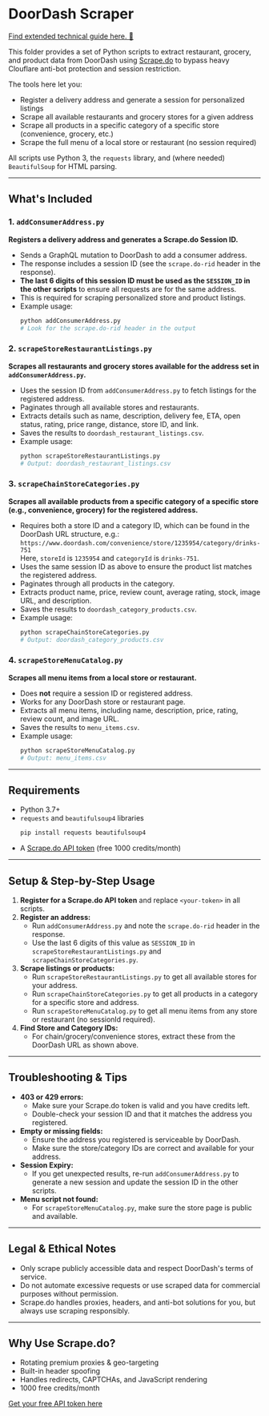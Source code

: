 # DoorDash Scraper

[Find extended technical guide here. 📘](https://scrape.do/blog/doordash-scraping/)

This folder provides a set of Python scripts to extract restaurant, grocery, and product data from DoorDash using [Scrape.do](https://scrape.do) to bypass heavy Clouflare anti-bot protection and session restriction.

The tools here let you:
- Register a delivery address and generate a session for personalized listings
- Scrape all available restaurants and grocery stores for a given address
- Scrape all products in a specific category of a specific store (convenience, grocery, etc.)
- Scrape the full menu of a local store or restaurant (no session required)

All scripts use Python 3, the `requests` library, and (where needed) `BeautifulSoup` for HTML parsing.

---

## What's Included

### 1. `addConsumerAddress.py`
**Registers a delivery address and generates a Scrape.do Session ID.**

- Sends a GraphQL mutation to DoorDash to add a consumer address.
- The response includes a session ID (see the `scrape.do-rid` header in the response).
- **The last 6 digits of this session ID must be used as the `SESSION_ID` in the other scripts** to ensure all requests are for the same address.
- This is required for scraping personalized store and product listings.
- Example usage:
  ```bash
  python addConsumerAddress.py
  # Look for the scrape.do-rid header in the output
  ```

### 2. `scrapeStoreRestaurantListings.py`
**Scrapes all restaurants and grocery stores available for the address set in `addConsumerAddress.py`.**

- Uses the session ID from `addConsumerAddress.py` to fetch listings for the registered address.
- Paginates through all available stores and restaurants.
- Extracts details such as name, description, delivery fee, ETA, open status, rating, price range, distance, store ID, and link.
- Saves the results to `doordash_restaurant_listings.csv`.
- Example usage:
  ```bash
  python scrapeStoreRestaurantListings.py
  # Output: doordash_restaurant_listings.csv
  ```

### 3. `scrapeChainStoreCategories.py`
**Scrapes all available products from a specific category of a specific store (e.g., convenience, grocery) for the registered address.**

- Requires both a store ID and a category ID, which can be found in the DoorDash URL structure, e.g.:
  `https://www.doordash.com/convenience/store/1235954/category/drinks-751`  
  Here, `storeId` is `1235954` and `categoryId` is `drinks-751`.
- Uses the same session ID as above to ensure the product list matches the registered address.
- Paginates through all products in the category.
- Extracts product name, price, review count, average rating, stock, image URL, and description.
- Saves the results to `doordash_category_products.csv`.
- Example usage:
  ```bash
  python scrapeChainStoreCategories.py
  # Output: doordash_category_products.csv
  ```

### 4. `scrapeStoreMenuCatalog.py`
**Scrapes all menu items from a local store or restaurant.**

- Does **not** require a session ID or registered address.
- Works for any DoorDash store or restaurant page.
- Extracts all menu items, including name, description, price, rating, review count, and image URL.
- Saves the results to `menu_items.csv`.
- Example usage:
  ```bash
  python scrapeStoreMenuCatalog.py
  # Output: menu_items.csv
  ```

---

## Requirements

- Python 3.7+
- `requests` and `beautifulsoup4` libraries
  ```bash
  pip install requests beautifulsoup4
  ```
- A [Scrape.do API token](https://dashboard.scrape.do/signup) (free 1000 credits/month)

---

## Setup & Step-by-Step Usage

1. **Register for a Scrape.do API token** and replace `<your-token>` in all scripts.
2. **Register an address:**
   - Run `addConsumerAddress.py` and note the `scrape.do-rid` header in the response.
   - Use the last 6 digits of this value as `SESSION_ID` in `scrapeStoreRestaurantListings.py` and `scrapeChainStoreCategories.py`.
3. **Scrape listings or products:**
   - Run `scrapeStoreRestaurantListings.py` to get all available stores for your address.
   - Run `scrapeChainStoreCategories.py` to get all products in a category for a specific store and address.
   - Run `scrapeStoreMenuCatalog.py` to get all menu items from any store or restaurant (no sessionId required).
4. **Find Store and Category IDs:**
   - For chain/grocery/convenience stores, extract these from the DoorDash URL as shown above.

---

## Troubleshooting & Tips

- **403 or 429 errors:**
  - Make sure your Scrape.do token is valid and you have credits left.
  - Double-check your session ID and that it matches the address you registered.
- **Empty or missing fields:**
  - Ensure the address you registered is serviceable by DoorDash.
  - Make sure the store/category IDs are correct and available for your address.
- **Session Expiry:**
  - If you get unexpected results, re-run `addConsumerAddress.py` to generate a new session and update the session ID in the other scripts.
- **Menu script not found:**
  - For `scrapeStoreMenuCatalog.py`, make sure the store page is public and available.

---

## Legal & Ethical Notes

- Only scrape publicly accessible data and respect DoorDash's terms of service.
- Do not automate excessive requests or use scraped data for commercial purposes without permission.
- Scrape.do handles proxies, headers, and anti-bot solutions for you, but always use scraping responsibly.

---

## Why Use Scrape.do?

- Rotating premium proxies & geo-targeting
- Built-in header spoofing
- Handles redirects, CAPTCHAs, and JavaScript rendering
- 1000 free credits/month

[Get your free API token here](https://dashboard.scrape.do/signup) 